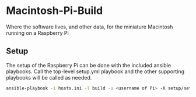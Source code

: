 # Macintosh-Pi-Build
Where the software lives, and other data, for the miniature Macintosh running on a Raspberry Pi

## Setup
The setup of the Raspberry Pi can be done with the included ansible playbooks. Call the top-level setup.yml playbook and
the other supporting playbooks will be called as needed.

```bash
ansible-playbook -i hosts.ini -l build -u <username of Pi> -K setup/setup.yml
```
